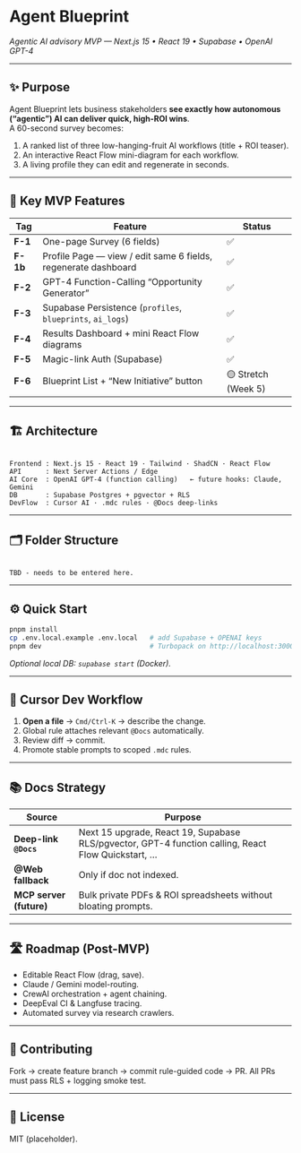 # Agent Blueprint

_Agentic AI advisory MVP — Next.js 15 • React 19 • Supabase • OpenAI GPT-4_

---

## ✨ Purpose

Agent Blueprint lets business stakeholders **see exactly how autonomous (“agentic”) AI can deliver quick, high-ROI wins**.  
A 60-second survey becomes:

1. A ranked list of three low-hanging-fruit AI workflows (title + ROI teaser).  
2. An interactive React Flow mini-diagram for each workflow.  
3. A living profile they can edit and regenerate in seconds.

---

## 🚀 Key MVP Features

| Tag | Feature | Status |
|-----|---------|--------|
| **F-1** | One-page Survey (6 fields) | ✅ |
| **F-1b** | Profile Page — view / edit same 6 fields, regenerate dashboard | ✅ |
| **F-2** | GPT-4 Function-Calling “Opportunity Generator” | ✅ |
| **F-3** | Supabase Persistence (`profiles`, `blueprints`, `ai_logs`) | ✅ |
| **F-4** | Results Dashboard + mini React Flow diagrams | ✅ |
| **F-5** | Magic-link Auth (Supabase) | ✅ |
| **F-6** | Blueprint List + “New Initiative” button | 🟡 Stretch (Week 5) |

---

## 🏗 Architecture

```

Frontend : Next.js 15 · React 19 · Tailwind · ShadCN · React Flow
API      : Next Server Actions / Edge
AI Core  : OpenAI GPT-4 (function calling)   ← future hooks: Claude, Gemini
DB       : Supabase Postgres + pgvector + RLS
DevFlow  : Cursor AI · .mdc rules · @Docs deep-links

```

---

## 🗂 Folder Structure

```

TBD - needs to be entered here.

````

---

## ⚙️ Quick Start

```bash
pnpm install
cp .env.local.example .env.local   # add Supabase + OPENAI keys
pnpm dev                           # Turbopack on http://localhost:3000
````

*Optional local DB: `supabase start` (Docker).*

---

## 🧠 Cursor Dev Workflow

1. **Open a file** → `Cmd/Ctrl-K` → describe the change.
2. Global rule attaches relevant `@Docs` automatically.
3. Review diff → commit.
4. Promote stable prompts to scoped `.mdc` rules.

---

## 📚 Docs Strategy

| Source                  | Purpose                                                                                            |
| ----------------------- | -------------------------------------------------------------------------------------------------- |
| **Deep-link `@Docs`**   | Next 15 upgrade, React 19, Supabase RLS/pgvector, GPT-4 function calling, React Flow Quickstart, … |
| **@Web fallback**       | Only if doc not indexed.                                                                           |
| **MCP server (future)** | Bulk private PDFs & ROI spreadsheets without bloating prompts.                                     |

---

## 🛣 Roadmap (Post-MVP)

* Editable React Flow (drag, save).
* Claude / Gemini model-routing.
* CrewAI orchestration + agent chaining.
* DeepEval CI & Langfuse tracing.
* Automated survey via research crawlers.

---

## 🤝 Contributing

Fork → create feature branch → commit rule-guided code → PR.
All PRs must pass RLS + logging smoke test.

---

## 📄 License

MIT (placeholder).

```
